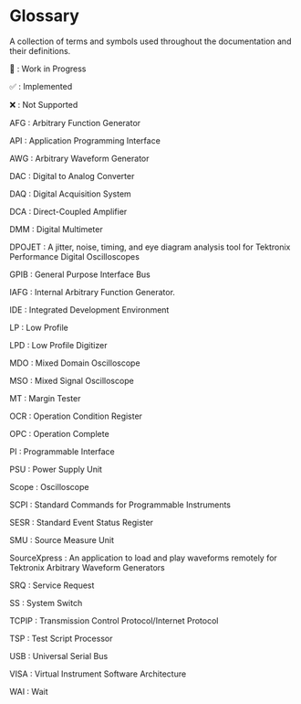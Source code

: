 # Glossary

A collection of terms and symbols used throughout the documentation and their definitions.

🚧
: Work in Progress

✅
: Implemented

❌
: Not Supported

AFG
: Arbitrary Function Generator

API
: Application Programming Interface

AWG
: Arbitrary Waveform Generator

DAC
: Digital to Analog Converter

DAQ
: Digital Acquisition System

DCA
: Direct-Coupled Amplifier

DMM
: Digital Multimeter

DPOJET
:  A jitter, noise, timing, and eye diagram analysis tool for Tektronix Performance Digital Oscilloscopes

GPIB
: General Purpose Interface Bus

IAFG
: Internal Arbitrary Function Generator.

IDE
: Integrated Development Environment

LP
: Low Profile

LPD
: Low Profile Digitizer

MDO
: Mixed Domain Oscilloscope

MSO
: Mixed Signal Oscilloscope

MT
: Margin Tester

OCR
: Operation Condition Register

OPC
: Operation Complete

PI
: Programmable Interface

PSU
: Power Supply Unit

Scope
: Oscilloscope

SCPI
: Standard Commands for Programmable Instruments

SESR
: Standard Event Status Register

SMU
: Source Measure Unit

SourceXpress
: An application to load and play waveforms remotely for Tektronix Arbitrary Waveform Generators

SRQ
: Service Request

SS
: System Switch

TCPIP
: Transmission Control Protocol/Internet Protocol

TSP
: Test Script Processor

USB
: Universal Serial Bus

VISA
: Virtual Instrument Software Architecture

WAI
: Wait
